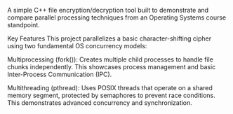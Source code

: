 A simple C++ file encryption/decryption tool built to demonstrate and compare parallel processing techniques from an Operating Systems course standpoint.

Key Features
This project parallelizes a basic character-shifting cipher using two fundamental OS concurrency models:

Multiprocessing (fork()): Creates multiple child processes to handle file chunks independently. This showcases process management and basic Inter-Process Communication (IPC).

Multithreading (pthread): Uses POSIX threads that operate on a shared memory segment, protected by semaphores to prevent race conditions. This demonstrates advanced concurrency and synchronization.
